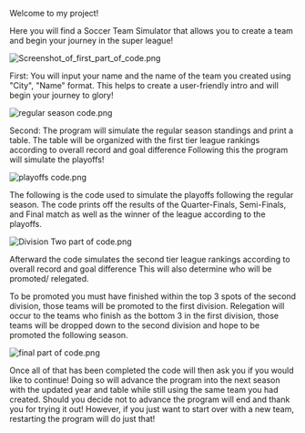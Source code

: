 Welcome to my project!

Here you will find a Soccer Team Simulator that allows you to create a team and begin your journey in the super league!

![Screenshot_of_first_part_of_code.png](../../../Pictures/Screenshot_of_first_part_of_code.png)

First:
You will input your name and the name of the team you created using "City", "Name" format.
This helps to create a user-friendly intro and will begin your journey to glory!

![regular season code.png](../../../Pictures/regular%20season%20code.png)

Second:
The program will simulate the regular season standings and print a table.
The table will be organized with the first tier league rankings according to overall record and goal difference
Following this the program will simulate the playoffs!

![playoffs code.png](../../../Pictures/playoffs%20code.png)

The following is the code used to simulate the playoffs following the regular season.
The code prints off the results of the Quarter-Finals, Semi-Finals, and Final match as well as the winner of the league
according to the playoffs.

![Division Two part of code.png](../../../Pictures/Division%20Two%20part%20of%20code.png)

Afterward the code simulates the second tier league rankings according to overall record and goal difference
This will also determine who will be promoted/ relegated.

To be promoted you must have finished within the top 3 spots of the second division, those teams will be promoted to
the first division.
Relegation will occur to the teams who finish as the bottom 3 in the first division, those teams will be dropped down to
the second division and hope to be promoted the following season.

![final part of code.png](../../../Pictures/final%20part%20of%20code.png)

Once all of that has been completed the code will then ask you if you would like to continue!
Doing so will advance the program into the next season with the updated year and table while still using the same team
you had created.
Should you decide not to advance the program will end and thank you for trying it out!
However, if you just want to start over with a new team, restarting the program will do just that!